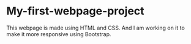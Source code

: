 # My-first-webpage-project
This webpage is made using HTML and CSS. And I am working on it to make it more responsive using Bootstrap.
